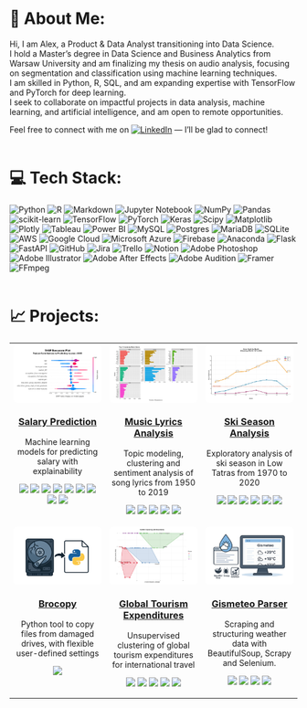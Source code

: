 # 👋 About Me:
Hi, I am Alex, a Product & Data Analyst transitioning into Data Science.<br>
I hold a Master’s degree in Data Science and Business Analytics from Warsaw University and am finalizing my thesis on audio analysis, focusing on segmentation and classification using machine learning techniques.<br>
I am skilled in Python, R, SQL, and am expanding expertise with TensorFlow and PyTorch for deep learning.<br>
I seek to collaborate on impactful projects in data analysis, machine learning, and artificial intelligence, and am open to remote opportunities.

Feel free to connect with me on [![LinkedIn](https://img.shields.io/badge/LinkedIn-%230077B5.svg?logo=linkedin&logoColor=white)](https://linkedin.com/in/alxdmchk) — I’ll be glad to connect!
<br><br>

# 💻 Tech Stack:
![Python](https://img.shields.io/badge/Python-3670A0?style=flat-square&logo=python&logoColor=ffdd54) ![R](https://img.shields.io/badge/R-%23276DC3.svg?style=flat-square&logo=r&logoColor=white) ![Markdown](https://img.shields.io/badge/Markdown-%23000000.svg?style=flat-square&logo=markdown&logoColor=white) ![Jupyter Notebook](https://img.shields.io/badge/Jupyter%20Notebook-F37626?style=flat-square&logo=jupyter&logoColor=white) ![NumPy](https://img.shields.io/badge/Numpy-%23013243.svg?style=flat-square&logo=numpy&logoColor=white) ![Pandas](https://img.shields.io/badge/Pandas-%23150458.svg?style=flat-square&logo=pandas&logoColor=white) ![scikit-learn](https://img.shields.io/badge/Scikit--learn-%23F7931E.svg?style=flat-square&logo=scikit-learn&logoColor=white) ![TensorFlow](https://img.shields.io/badge/TensorFlow-%23FF6F00.svg?style=flat-square&logo=TensorFlow&logoColor=white) ![PyTorch](https://img.shields.io/badge/PyTorch-%23EE4C2C.svg?style=flat-square&logo=PyTorch&logoColor=white) ![Keras](https://img.shields.io/badge/Keras-%23D00000.svg?style=flat-square&logo=Keras&logoColor=white) ![Scipy](https://img.shields.io/badge/SciPy-%230C55A5.svg?style=flat-square&logo=scipy&logoColor=%white) ![Matplotlib](https://img.shields.io/badge/-Matplotlib-000000?style=flat-square&logo=python) ![Plotly](https://img.shields.io/badge/Plotly-%233F4F75.svg?style=flat-square&logo=plotly&logoColor=white) ![Tableau](https://custom-icon-badges.demolab.com/badge/Tableau-0176D3?logo=tableau&logoColor=fff&style=flat-square) ![Power BI](https://custom-icon-badges.demolab.com/badge/Power%20BI-F1C912?logo=power-bi&logoColor=fff&style=flat-square) ![MySQL](https://img.shields.io/badge/MySQL-4479A1.svg?style=flat-square&logo=mysql&logoColor=white) ![Postgres](https://img.shields.io/badge/PostgreSQL-%23316192.svg?style=flat-square&logo=postgresql&logoColor=white) ![MariaDB](https://img.shields.io/badge/MariaDB-003545?style=flat-square&logo=mariadb&logoColor=white) ![SQLite](https://img.shields.io/badge/SQLite-%2307405e.svg?style=flat-square&logo=sqlite&logoColor=white) ![AWS](https://custom-icon-badges.demolab.com/badge/AWS-%23FF9900.svg?logo=aws&logoColor=white&style=flat-square) ![Google Cloud](https://img.shields.io/badge/GoogleCloud-%234285F4.svg?style=flat-square&logo=google-cloud&logoColor=white) ![Microsoft Azure](https://custom-icon-badges.demolab.com/badge/Microsoft%20Azure-0089D6?logo=msazure&logoColor=white) ![Firebase](https://img.shields.io/badge/Firebase-%23039BE5.svg?style=flat-square&logo=firebase) ![Anaconda](https://img.shields.io/badge/Anaconda-%2344A833.svg?style=flat-square&logo=anaconda&logoColor=white) ![Flask](https://img.shields.io/badge/Flask-%23000.svg?style=flat-square&logo=flask&logoColor=white) ![FastAPI](https://img.shields.io/badge/FastAPI-005571?style=flat-square&logo=fastapi) ![GitHub](https://img.shields.io/badge/GitHub-%23121011.svg?style=flat-square&logo=github&logoColor=white) ![Jira](https://img.shields.io/badge/Jira-%230A0FFF.svg?style=flat-square&logo=jira&logoColor=white) ![Trello](https://img.shields.io/badge/Trello-%23026AA7.svg?style=flat-square&logo=Trello&logoColor=white) ![Notion](https://img.shields.io/badge/Notion-%23000000.svg?style=flat-square&logo=notion&logoColor=white) ![Adobe Photoshop](https://img.shields.io/badge/Adobe%20Photoshop-%2331A8FF.svg?style=flat-square&logo=adobe%20photoshop&logoColor=white) ![Adobe Illustrator](https://img.shields.io/badge/Adobe%20Illustrator-%23FF9A00.svg?style=flat-square&logo=adobe%20illustrator&logoColor=white) ![Adobe After Effects](https://img.shields.io/badge/Adobe%20After%20Effects-9999FF.svg?style=flat-square&logo=Adobe%20After%20Effects&logoColor=white) ![Adobe Audition](https://img.shields.io/badge/Adobe%20Audition-0176D3.svg?style=flat-square&logo=Adobe%20Audition&logoColor=white) ![Framer](https://img.shields.io/badge/Framer-black?style=flat-square&logo=framer&logoColor=blue) ![FFmpeg](https://shields.io/badge/FFmpeg-%23171717.svg?logo=ffmpeg&style=flat-square&labelColor=171717&logoColor=5cb85c)
<br><br>

# 📈 Projects:

<table style="width:100%;table-layout:fixed;">
  <tr>
    <td align="center" valign="top" width="33%">
      <a href="https://github.com/alxdmchk/salary-prediction">
        <img src="img/salary-prediction.jpg" alt="Salary Prediction" style="border-radius:6px;display:block;width:100%;height:auto;max-width:300px;" />
      </a>
      <h3><a href="https://github.com/alxdmchk/salary-prediction">Salary Prediction</a></h3>
      <p>Machine learning models for predicting salary with explainability</p>
      <p>
        <img src="https://img.shields.io/badge/Python-3670A0?style=flat-square&logo=python&logoColor=ffdd54"/>
        <img src="https://img.shields.io/badge/Pandas-%23150458.svg?style=flat-square&logo=pandas&logoColor=white"/>
        <img src="https://img.shields.io/badge/Numpy-%23013243.svg?style=flat-square&logo=numpy&logoColor=white"/>
        <img src="https://img.shields.io/badge/-Matplotlib-000000?style=flat-square&logo=python"/>
        <img src="https://img.shields.io/badge/Seaborn-0099CC?style=flat-square&logoColor=white"/>
        <img src="https://img.shields.io/badge/Scikit--learn-%23F7931E.svg?style=flat-square&logo=scikit-learn&logoColor=white"/>
        <img src="https://img.shields.io/badge/XGBoost-FF6600?style=flat-square&logo=xgboost&logoColor=white"/>
        <img src="https://img.shields.io/badge/SHAP-FF4500?style=flat-square&logo=shap&logoColor=white"/>
        <img src="https://img.shields.io/badge/SciPy-%230C55A5.svg?style=flat-square&logo=scipy&logoColor=white"/>
      </p>
    </td>
    <td align="center" valign="top" width="33%">
      <a href="https://github.com/alxdmchk/music-lyrics-analysis">
        <img src="img/music-lyrics-analysis.jpg" alt="Music Lyrics Analysis" style="border-radius:6px;display:block;width:100%;height:auto;max-width:300px;" />
      </a>
      <h3><a href="https://github.com/alxdmchk/music-lyrics-analysis">Music Lyrics Analysis</a></h3>
      <p>Topic modeling, clustering and sentiment analysis of song lyrics from 1950 to 2019</p>
      <p>
        <img src="https://img.shields.io/badge/R-%23276DC3.svg?style=flat-square&logo=r&logoColor=white"/>
        <img src="https://img.shields.io/badge/RStudio-75AADB?style=flat-square&logo=RStudio&logoColor=white"/>
        <img src="https://img.shields.io/badge/Markdown-%23000000.svg?style=flat-square&logo=markdown&logoColor=white"/>
        <img src="https://img.shields.io/badge/Text_Mining-8A2BE2?style=flat-square&logoColor=white"/>
        <img src="https://img.shields.io/badge/Sentiment_Analysis-FF69B4?style=flat-square&logoColor=white"/>
      </p>
    </td>
    <td align="center" valign="top" width="33%">
      <a href="https://github.com/alxdmchk/ski-season-analysis">
        <img src="img/ski-season-analysis.jpg" alt="Ski Season Analysis" style="border-radius:6px;display:block;width:100%;height:auto;max-width:300px;" />
      </a>
      <h3><a href="https://github.com/alxdmchk/ski-season-analysis">Ski Season Analysis</a></h3>
      <p>Exploratory analysis of ski season in Low Tatras from 1970 to 2020</p>
      <p>
        <img src="https://img.shields.io/badge/Python-3670A0?style=flat-square&logo=python&logoColor=ffdd54"/>
        <img src="https://img.shields.io/badge/Jupyter%20Notebook-F37626?style=flat-square&logo=jupyter&logoColor=white"/>
        <img src="https://img.shields.io/badge/Pandas-%23150458.svg?style=flat-square&logo=pandas&logoColor=white"/>
        <img src="https://img.shields.io/badge/Numpy-%23013243.svg?style=flat-square&logo=numpy&logoColor=white"/>
        <img src="https://img.shields.io/badge/-Matplotlib-000000?style=flat-square&logo=python"/>
        <img src="https://img.shields.io/badge/Seaborn-0099CC?style=flat-square&logoColor=white"/>
      </p>
    </td>
  </tr>
  <tr>
    <td align="center" valign="top" width="33%">
      <a href="https://github.com/alxdmchk/brocopy">
        <img src="img/brocopy.jpg" alt="Brocopy" style="border-radius:6px;display:block;width:100%;height:auto;max-width:300px;" />
      </a>
      <h3><a href="https://github.com/alxdmchk/brocopy">Brocopy</a></h3>
      <p>Python tool to copy files from damaged drives, with flexible user-defined settings</p>
      <p>
        <img src="https://img.shields.io/badge/Python-3670A0?style=flat-square&logo=python&logoColor=ffdd54"/>
      </p>
    </td>
    <td align="center" valign="top" width="33%">
      <a href="https://github.com/alxdmchk/global-tourism-expenditures">
        <img src="img/global-tourism-expenditures.jpg" alt="Global Tourism Expenditures" style="border-radius:6px;display:block;width:100%;height:auto;max-width:300px;" />
      </a>
      <h3><a href="https://github.com/alxdmchk/global-tourism-expenditures">Global Tourism Expenditures</a></h3>
      <p>Unsupervised clustering of global tourism expenditures for international travel</p>
      <p>
        <img src="https://img.shields.io/badge/R-%23276DC3.svg?style=flat-square&logo=r&logoColor=white"/>
        <img src="https://img.shields.io/badge/RStudio-75AADB?style=flat-square&logo=RStudio&logoColor=white"/>
        <img src="https://img.shields.io/badge/Markdown-%23000000.svg?style=flat-square&logo=markdown&logoColor=white"/>
        <img src="https://img.shields.io/badge/Clustering-228B22?style=flat-square&logoColor=white"/>
        <img src="https://img.shields.io/badge/Visualization-4682B4?style=flat-square&logoColor=white"/>
      </p>
    </td>
    <td align="center" valign="top" width="33%">
      <a href="https://github.com/alxdmchk/gismeteo-parser">
        <img src="img/gismeteo.jpg" alt="Gismeteo Parser" style="border-radius:6px;display:block;width:100%;height:auto;max-width:300px;" />
      </a>
      <h3><a href="https://github.com/alxdmchk/gismeteo-parser">Gismeteo Parser</a></h3>
      <p>Scraping and structuring weather data with BeautifulSoup, Scrapy and Selenium.</p>
      <p>
        <img src="https://img.shields.io/badge/Python-3670A0?style=flat-square&logo=python&logoColor=ffdd54"/>
        <img src="https://img.shields.io/badge/BeautifulSoup-6db33f?style=flat-square&logo=beautifulsoup&logoColor=white"/>
        <img src="https://img.shields.io/badge/Scrapy-2E8B57?style=flat-square&logo=scrapy&logoColor=white"/>
        <img src="https://img.shields.io/badge/Selenium-43B02A?style=flat-square&logo=selenium&logoColor=white"/>
      </p>
    </td>
  </tr>
</table>